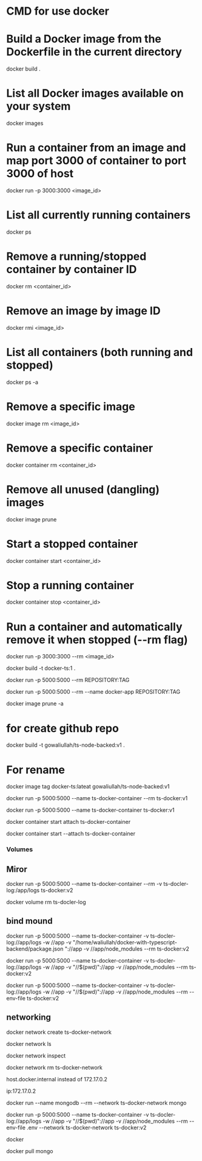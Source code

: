 # CMD for use docker


# Build a Docker image from the Dockerfile in the current directory
docker build .

# List all Docker images available on your system
docker images


# Run a container from an image and map port 3000 of container to port 3000 of host
docker run -p 3000:3000 <image_id>



# List all currently running containers
docker ps 


# Remove a running/stopped container by container ID
docker rm <container_id>


# Remove an image by image ID
docker rmi <image_id>


# List all containers (both running and stopped)
docker ps -a

# Remove a specific image
docker image rm <image_id>

# Remove a specific container
docker container rm <container_id>


# Remove all unused (dangling) images
docker image prune

# Start a stopped container
docker container start <container_id>

# Stop a running container
docker container stop <container_id>


# Run a container and automatically remove it when stopped (--rm flag)
docker run -p 3000:3000 --rm <image_id>


docker build -t docker-ts:1 .


docker run -p 5000:5000 --rm REPOSITORY:TAG


docker run -p 5000:5000 --rm --name docker-app REPOSITORY:TAG

docker image prune -a


# for create github repo
docker build -t gowaliullah/ts-node-backed:v1 .

# For rename
docker image tag docker-ts:lateat gowaliullah/ts-node-backed:v1

docker run -p 5000:5000 --name ts-docker-container --rm ts-docker:v1


docker run -p 5000:5000 --name ts-docker-container ts-docker:v1


docker container start attach ts-docker-container

docker container start --attach ts-docker-container


### Volumes
## Miror


 docker run -p 5000:5000 --name ts-docker-container --rm -v ts-docler-log:/app/logs ts-docker:v2

 docker volume rm ts-docler-log


## bind mound
docker run -p 5000:5000 --name ts-docker-container -v ts-docler-log://app/logs -w //app  -v "/home/waliullah/docker-with-typescript-backend/package.json
"://app -v //app/node_modules --rm  ts-docker:v2     

docker run -p 5000:5000 --name ts-docker-container -v ts-docler-log://app/logs -w //app  -v "//$(pwd)"://app -v //app/node_modules --rm  ts-docker:v2  

docker run -p 5000:5000 --name ts-docker-container -v ts-docler-log://app/logs -w //app  -v "//$(pwd)"://app -v //app/node_modules --rm --env-file ts-docker:v2  


## networking

docker network create ts-docker-network

docker network ls 

docker network inspect

docker network rm ts-docker-network

host.docker.internal instead of 172.17.0.2

<!-- container to container communicate -->
ip:172.17.0.2   
  
docker run --name mongodb --rm --network ts-docker-network mongo

docker run -p 5000:5000 --name ts-docker-container -v ts-docler-log://app/logs -w //app  -v "//$(pwd)"://app -v //app/node_modules --rm --env-file .env --network ts-docker-network ts-docker:v2  


docker

 docker pull mongo